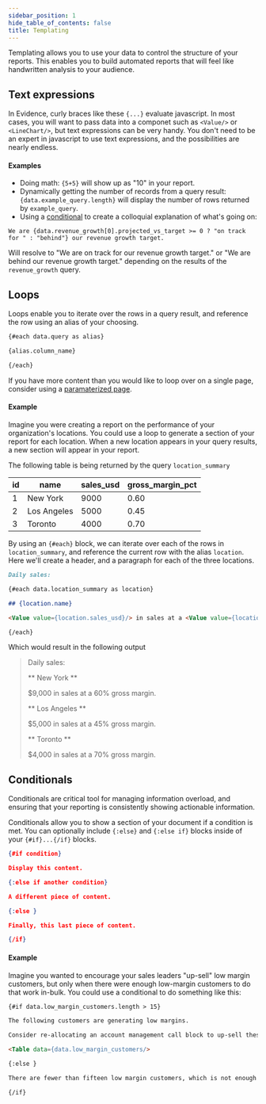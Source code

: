```yaml
---
sidebar_position: 1
hide_table_of_contents: false
title: Templating
---
```

Templating allows you to use your data to control the structure of your reports. This enables you to build automated reports that will feel like handwritten analysis to your audience. 

## Text expressions 
In Evidence, curly braces like these `{...}` evaluate javascript. In most cases, you will want to pass data into a componet such as `<Value/>` or `<LineChart/>`, but text expressions can be very handy. You don't need to be an expert in javascript to use text expressions, and the possibilities are nearly endless. 

#### Examples

* Doing math: `{5+5}` will show up as "10" in your report. 
* Dynamically getting the number of records from a query result: `{data.example_query.length}` will display the number of rows returned by `example_query`.
* Using a [conditional](https://developer.mozilla.org/en-US/docs/Web/JavaScript/Reference/Operators/Conditional_Operator) to create a colloquial explanation of what's going on: 

```
We are {data.revenue_growth[0].projected_vs_target >= 0 ? "on track for " : "behind"} our revenue growth target.
```

Will resolve to "We are on track for our revenue growth target." or "We are behind our revenue growth target." depending on the results of the `revenue_growth` query. 

## Loops

Loops enable you to iterate over the rows in a query result, and reference the row using an alias of your choosing. 

```markdown
{#each data.query as alias}

{alias.column_name}

{/each}
```

If you have more content than you would like to loop over on a single page, consider using a [paramaterized page](/parameterized-pages). 

#### Example 

Imagine you were creating a report on the performance of your organization's locations. You could use a loop to generate a section of your report for each location. When a new location appears in your query results, a new section will appear in your report.

The following table is being returned by the query `location_summary` 

|id   |name   |sales_usd  |gross_margin_pct   
|---|---|---|---|
|1   |New York   |9000   |0.60   |   
|2  |Los Angeles   |5000   |0.45   |   
|3   |Toronto   |4000   |0.70   |   


By using an `{#each}` block, we can iterate over each of the rows in `location_summary`, and reference the current row with the alias `location`. Here we'll create a header, and a paragraph for each of the three locations.

```markdown 
Daily sales: 

{#each data.location_summary as location}

## {location.name} 

<Value value={location.sales_usd}/> in sales at a <Value value={location.gross_margin_pct}/> gross margin. 

{/each}
```

Which would result in the following output 
> Daily sales:
>
>** New York **
>
>$9,000 in sales at a 60% gross margin. 
>
>** Los Angeles **
>
>$5,000 in sales at a 45% gross margin. 
>
>** Toronto ** 
>
>$4,000 in sales at a 70% gross margin. 

## Conditionals

Conditionals are critical tool for managing information overload, and ensuring that your reporting is consistently showing actionable information. 

Conditionals allow you to show a section of your document if a condition is met. You can optionally include `{:else}` and `{:else if}` blocks inside of your `{#if}...{/if}` blocks.

```json 
{#if condition}

Display this content. 

{:else if another condition}

A different piece of content. 

{:else }

Finally, this last piece of content.

{/if}
```

#### Example 

Imagine you wanted to encourage your sales leaders "up-sell" low margin customers, but only when there were enough low-margin customers to do that work in-bulk. You could use a conditional to do something like this: 

```markdown
{#if data.low_margin_customers.length > 15}

The following customers are generating low margins. 

Consider re-allocating an account management call block to up-sell these customers. 

<Table data={data.low_margin_customers/>

{:else }

There are fewer than fifteen low margin customers, which is not enough to fill a call block. 

{/if}
```
